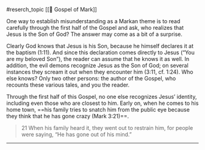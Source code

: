 #reserch_topic 
[[📜 Gospel of Mark]]

One way to establish misunderstanding as a Markan theme is to read carefully through the first half of the Gospel and ask, who realizes that Jesus is the Son of God? The answer may come as a bit of a surprise.

Clearly God knows that Jesus is his Son, because he himself declares it at the baptism (1:11). And since this declaration comes directly to Jesus (“You are my beloved Son”), the reader can assume that he knows it as well. In addition, the evil demons recognize Jesus as the Son of God; on several instances they scream it out when they encounter him (3:11, cf.
1:24). Who else knows? Only two other persons: the author of the Gospel, who recounts these various tales, and you the reader.

Through the first half of this Gospel, no one else recognizes Jesus’ identity, including even those who are closest to him. Early on, when he comes to his home town, ==his family tries to snatch him from the public eye because they think that he has gone crazy (Mark 3:21)==.
> 21 When his family heard it, they went out to restrain him, for people were saying, “He has gone out of his mind.”


---

